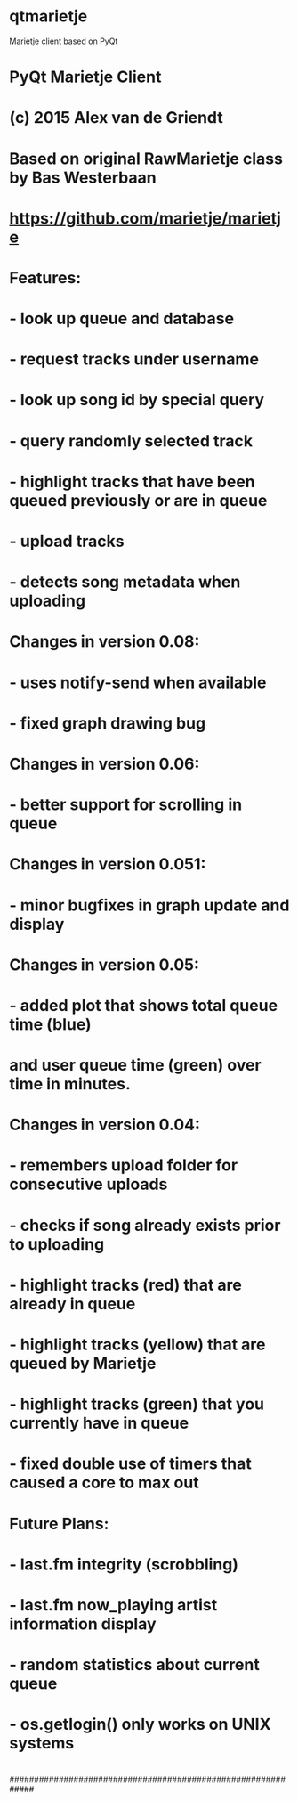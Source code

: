 # qtmarietje
Marietje client based on PyQt

#
#   PyQt Marietje Client
#   (c) 2015 Alex van de Griendt
#
#   Based on original RawMarietje class by Bas Westerbaan
#   https://github.com/marietje/marietje
#
#   Features:
#	- look up queue and database
#	- request tracks under username
#	- look up song id by special query
#	- query randomly selected track
#	- highlight tracks that have been queued previously or are in queue
#	- upload tracks
#	- detects song metadata when uploading
#
#	Changes in version 0.08:
#	- uses notify-send when available
#	- fixed graph drawing bug
#
#   Changes in version 0.06:
#	- better support for scrolling in queue
#
#   Changes in version 0.051:
#	- minor bugfixes in graph update and display
#
#   Changes in version 0.05:
#	- added plot that shows total queue time (blue)
#	  and user queue time (green) over time in minutes.
#
#   Changes in version 0.04:
#	- remembers upload folder for consecutive uploads
#	- checks if song already exists prior to uploading
#	- highlight tracks (red) that are already in queue
#	- highlight tracks (yellow) that are queued by Marietje
#	- highlight tracks (green) that you currently have in queue
#	- fixed double use of timers that caused a core to max out
#
#   Future Plans:
#	- last.fm integrity (scrobbling)
#	- last.fm now_playing artist information display
#	- random statistics about current queue
#	- os.getlogin() only works on UNIX systems
#
#
#############################################################
